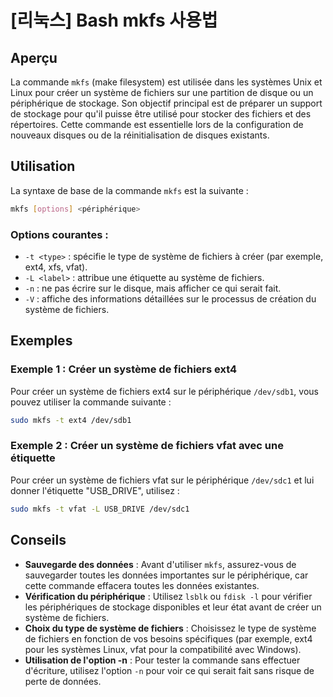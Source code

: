 # [리눅스] Bash mkfs 사용법

## Aperçu
La commande `mkfs` (make filesystem) est utilisée dans les systèmes Unix et Linux pour créer un système de fichiers sur une partition de disque ou un périphérique de stockage. Son objectif principal est de préparer un support de stockage pour qu'il puisse être utilisé pour stocker des fichiers et des répertoires. Cette commande est essentielle lors de la configuration de nouveaux disques ou de la réinitialisation de disques existants.

## Utilisation
La syntaxe de base de la commande `mkfs` est la suivante :

```bash
mkfs [options] <périphérique>
```

### Options courantes :
- `-t <type>` : spécifie le type de système de fichiers à créer (par exemple, ext4, xfs, vfat).
- `-L <label>` : attribue une étiquette au système de fichiers.
- `-n` : ne pas écrire sur le disque, mais afficher ce qui serait fait.
- `-V` : affiche des informations détaillées sur le processus de création du système de fichiers.

## Exemples
### Exemple 1 : Créer un système de fichiers ext4
Pour créer un système de fichiers ext4 sur le périphérique `/dev/sdb1`, vous pouvez utiliser la commande suivante :

```bash
sudo mkfs -t ext4 /dev/sdb1
```

### Exemple 2 : Créer un système de fichiers vfat avec une étiquette
Pour créer un système de fichiers vfat sur le périphérique `/dev/sdc1` et lui donner l'étiquette "USB_DRIVE", utilisez :

```bash
sudo mkfs -t vfat -L USB_DRIVE /dev/sdc1
```

## Conseils
- **Sauvegarde des données** : Avant d'utiliser `mkfs`, assurez-vous de sauvegarder toutes les données importantes sur le périphérique, car cette commande effacera toutes les données existantes.
- **Vérification du périphérique** : Utilisez `lsblk` ou `fdisk -l` pour vérifier les périphériques de stockage disponibles et leur état avant de créer un système de fichiers.
- **Choix du type de système de fichiers** : Choisissez le type de système de fichiers en fonction de vos besoins spécifiques (par exemple, ext4 pour les systèmes Linux, vfat pour la compatibilité avec Windows).
- **Utilisation de l'option -n** : Pour tester la commande sans effectuer d'écriture, utilisez l'option `-n` pour voir ce qui serait fait sans risque de perte de données.